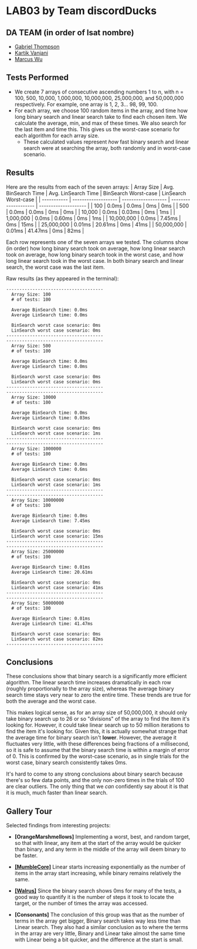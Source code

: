 # LAB03 by Team discordDucks

## DA TEAM (in order of lsat nombre)
 - [Gabriel Thompson](https://www.github.com/gthompson30)
 - [Kartik Vanjani](https://www.github.com/NYG-Kartik)
 - [Marcus Wu](https://www.github.com/mwoi)

## Tests Performed
 - We create 7 arrays of consecutive ascending numbers 1 to n, with n = 100, 500, 10,000, 1,000,000, 10,000,000, 25,000,000, and 50,000,000 respectively. For example, one array is 1, 2, 3... 98, 99, 100.
 - For each array, we choose 100 random items in the array, and time how long binary search and linear search take to find each chosen item. We calculate the average, min, and max of these times. We also search for the last item and time this. This gives us the worst-case scenario for each algorithm for each array size.
    - These calculated values represent *how* fast binary search and linear search were at searching the array, both randomly and in worst-case scenario.

## Results

Here are the results from each of the seven arrays:
| Array Size  | Avg. BinSearch Time | Avg. LinSearch Time | BinSearch Worst-case | LinSearch Worst-case |
| ----------- | ------------------- | ------------------- | -------------------- | -------------------- |
| 100         | 0.0ms               | 0.0ms               | 0ms                  | 0ms                  |
| 500         | 0.0ms               | 0.0ms               | 0ms                  | 0ms                  |
| 10,000      | 0.0ms               | 0.03ms              | 0ms                  | 1ms                  |
| 1,000,000   | 0.0ms               | 0.60ms              | 0ms                  | 1ms                  |
| 10,000,000  | 0.0ms               | 7.45ms              | 0ms                  | 15ms                 |
| 25,000,000  | 0.01ms              | 20.61ms             | 0ms                  | 41ms                 |
| 50,000,000  | 0.01ms              | 41.47ms             | 0ms                  | 82ms                 |

Each row represents one of the seven arrays we tested. The columns show (in order) how long binary search took on average, how long linear search took on average, how long binary search took in the worst case, and how long linear search took in the worst case. In both binary search and linear search, the worst case was the last item.

Raw results (as they appeared in the terminal):
```
-------------------------------------
  Array Size: 100
  # of tests: 100

  Average BinSearch time: 0.0ms
  Average LinSearch time: 0.0ms

  BinSearch worst case scenario: 0ms
  LinSearch worst case scenario: 0ms
-------------------------------------
-------------------------------------
  Array Size: 500
  # of tests: 100

  Average BinSearch time: 0.0ms
  Average LinSearch time: 0.0ms

  BinSearch worst case scenario: 0ms
  LinSearch worst case scenario: 0ms
-------------------------------------
-------------------------------------
  Array Size: 10000
  # of tests: 100

  Average BinSearch time: 0.0ms
  Average LinSearch time: 0.03ms

  BinSearch worst case scenario: 0ms
  LinSearch worst case scenario: 1ms
-------------------------------------
-------------------------------------
  Array Size: 1000000
  # of tests: 100

  Average BinSearch time: 0.0ms
  Average LinSearch time: 0.6ms

  BinSearch worst case scenario: 0ms
  LinSearch worst case scenario: 1ms
-------------------------------------
-------------------------------------
  Array Size: 10000000
  # of tests: 100

  Average BinSearch time: 0.0ms
  Average LinSearch time: 7.45ms

  BinSearch worst case scenario: 0ms
  LinSearch worst case scenario: 15ms
-------------------------------------
-------------------------------------
  Array Size: 25000000
  # of tests: 100

  Average BinSearch time: 0.01ms
  Average LinSearch time: 20.61ms

  BinSearch worst case scenario: 0ms
  LinSearch worst case scenario: 41ms
-------------------------------------
-------------------------------------
  Array Size: 50000000
  # of tests: 100

  Average BinSearch time: 0.01ms
  Average LinSearch time: 41.47ms

  BinSearch worst case scenario: 0ms
  LinSearch worst case scenario: 82ms
-------------------------------------
```

## Conclusions

These conclusions show that binary search is a significantly more efficient algorithm. The linear search time increases dramatically in each row (roughly proportionally to the array size), whereas the average binary search time stays very near to zero the entire time. These trends are true for both the average and the worst case.

This makes logical sense, as for an array size of 50,000,000, it should only take binary search up to 26 or so "divisions" of the array to find the item it's looking for. However, it could take linear search up to 50 million iterations to find the item it's looking for. Given this, it is actually somewhat strange that the average time for binary search isn't **lower**. However, the average it fluctuates very little, with these differences being fractions of a millisecond, so it is safe to assume that the binary search time is within a margin of error of 0. This is confirmed by the worst-case scenario, as in single trials for the worst case, binary search consistently takes 0ms.

It's hard to come to any strong conclusions about binary search because there's so few data points, and the only non-zero times in the trials of 100 are clear outliers. The only thing that we *can* confidently say about it is that it is much, much faster than linear search.

## Gallery Tour

Selected findings from interesting projects:
   
 * **[OrangeMarshmellows]** Implementing a worst, best, and random target, so that with linear, any item at the start of the
                        array would be quicker than binary, and any term in the middle of the array will deem binary to be
                        faster.
                        
 * **[[MumbleCore]](https://github.com/lineil28/emp_MumbleCore)** Linear starts increasing exponentially as the number of items in the array start increasing, while binary
                remains relatively the same.
                
 * **[[Walrus]](https://github.com/elam20/emp_Walrus)** Since the binary search shows 0ms for many of the tests, a good way to quantify it is the number of steps it
            took to locate the target, or the number of times the array was accessed.
            
 * **[Consonants]** The conclusion of this group was that as the number of terms in the array get bigger, Binary search takes
                way less time than Linear search. They also had a similar conclusion as to where the terms in the array are
                very little, Binary and Linear take almost the same time with Linear being a bit quicker, and the difference
                at the start is small.
